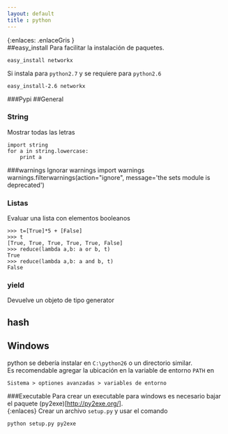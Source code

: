```yaml
--- 
layout: default
title : python
---
```

{:enlaces: .enlaceGris }  
##easy_install
Para facilitar la instalación de paquetes.

	easy_install networkx

Si instala para `python2.7` y se requiere para `python2.6`

	easy_install-2.6 networkx

###Pypi
##General
### String
Mostrar todas las letras

	import string
	for a in string.lowercase:
		print a

###warnings
Ignorar warnings
	import warnings
	warnings.filterwarnings(action="ignore", message='the sets module is deprecated')
### Listas

Evaluar una lista con elementos booleanos

	>>> t=[True]*5 + [False]
	>>> t
	[True, True, True, True, True, False]
	>>> reduce(lambda a,b: a or b, t)
	True
	>>> reduce(lambda a,b: a and b, t)
	False

### yield

Devuelve un objeto de tipo generator

## __hash__
## Windows
python se debería instalar en `C:\python26` o un directorio similar.  
Es recomendable agregar la ubicación en la variable de entorno `PATH` en

	Sistema > optiones avanzadas > variables de entorno

###Executable
Para crear un executable para windows es necesario bajar el paquete (py2exe)[http://py2exe.org/].  
{:enlaces}
Crear un archivo `setup.py` y usar el comando

	python setup.py py2exe

